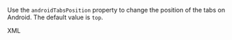 Use the `androidTabsPosition` property to change the position of the tabs on Android. The default value is `top`.

XML

<snippet id='android-tabs-position-xml'/>

